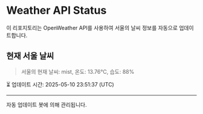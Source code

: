 
# Weather API Status

이 리포지토리는 OpenWeather API를 사용하여 서울의 날씨 정보를 자동으로 업데이트합니다.

## 현재 서울 날씨
> 서울의 현재 날씨: mist, 온도: 13.76°C, 습도: 88%

⏳ 업데이트 시간: 2025-05-10 23:51:37 (UTC)

---
자동 업데이트 봇에 의해 관리됩니다.
